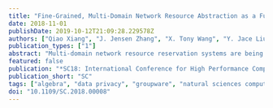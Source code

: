 ```yaml
---
title: "Fine-Grained, Multi-Domain Network Resource Abstraction as a Fundamental Primitive to Enable High-Performance, Collaborative Data Sciences"
date: 2018-11-01
publishDate: 2019-10-12T21:09:28.229578Z
authors: ["Qiao Xiang", "J. Jensen Zhang", "X. Tony Wang", "Y. Jace Liu", "Chin Guok", "Franck Le", "John MacAuley", "Harvey Newman", "Y. Richard Yang"]
publication_types: ["1"]
abstract: "Multi-domain network resource reservation systems are being deployed, driven by the demand and substantial benefits of providing predictable network resources. However, a major lack of existing systems is their coarse granularity, due to the participating networks' concern of revealing sensitive information, which can result in substantial inefficiencies. This paper presents Mercator, a novel multi-domain network resource discovery system to provide fine-grained, global network resource information, for collaborative sciences. The foundation of Mercator is a resource abstraction through algebraic-expression enumeration (i.e., linear inequalities/equations), as a compact representation of the available bandwidth in multi-domain networks. In addition, we develop an obfuscating protocol, to address the privacy concerns by ensuring that no participant can associate the algebraic expressions with the corresponding member networks. We also introduce a super-set projection technique to increase Mercator's scalability. Finally, we implement Mercator and demonstrate both its efficiency and efficacy through extensive experiments using real topologies and traces."
featured: false
publication: "*SC18: International Conference for High Performance Computing, Networking, Storage and Analysis*"
publication_short: "SC"
tags: ["algebra", "data privacy", "groupware", "natural sciences computing", "multidomain network resource abstraction", "collaborative data sciences", "multidomain network resource reservation systems", "Mercator", "fine-grained network resource information", "global network resource information", "collaborative sciences", "multidomain network resource discovery system", "algebraic-expression enumeration", "privacy concerns", "superset projection technique", "Bandwidth", "Servers", "Routing protocols", "Privacy", "Scalability", "Network topology", "Multi-domain networks", "resource discovery", "privacy preserving"]
doi: "10.1109/SC.2018.00008"
---
```


